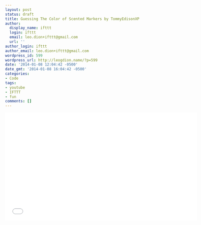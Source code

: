 ```yaml
---
layout: post
status: draft
title: Guessing The Color of Scented Markers by TommyEdisonXP
author:
  display_name: ifttt
  login: ifttt
  email: leo.dion+ifttt@gmail.com
  url: ''
author_login: ifttt
author_email: leo.dion+ifttt@gmail.com
wordpress_id: 599
wordpress_url: http://leogdion.name/?p=599
date: '2014-01-08 12:04:42 -0500'
date_gmt: '2014-01-08 16:04:42 -0500'
categories:
- Code
tags:
- youtube
- IFTTT
- fun
comments: []
---
```

<iframe width="625" height="352" src="//www.youtube.com/embed/U8F9ewlroRk" frameborder="0" allowfullscreen></iframe>
